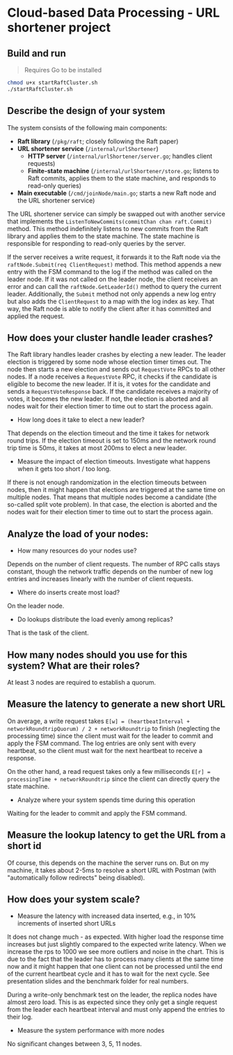 # Cloud-based Data Processing - URL shortener project

## Build and run

> Requires Go to be installed

```sh
chmod u+x startRaftCluster.sh
./startRaftCluster.sh
```

## Describe the design of your system

The system consists of the following main components:

- **Raft library** (`/pkg/raft`; closely following the Raft paper)
- **URL shortener service** (`/internal/urlShortener`)
  - **HTTP server** (`/internal/urlShortener/server.go`; handles client requests)
  - **Finite-state machine** (`/internal/urlShortener/store.go`; listens to Raft commits, applies them to the state machine, and responds to read-only queries)
- **Main executable** (`/cmd/joinNode/main.go`; starts a new Raft node and the URL shortener service)

The URL shortener service can simply be swapped out with another service that implements the `ListenToNewCommits(commitChan chan raft.Commit)` method. This method indefinitely listens to new commits from the Raft library and applies them to the state machine. The state machine is responsible for responding to read-only queries by the server.

If the server receives a write request, it forwards it to the Raft node via the `raftNode.Submit(req ClientRequest)` method. This method appends a new entry with the FSM command to the log if the method was called on the leader node. If it was not called on the leader node, the client receives an error and can call the `raftNode.GetLeaderId()` method to query the current leader. Additionally, the `Submit` method not only appends a new log entry but also adds the `ClientRequest` to a map with the log index as key. That way, the Raft node is able to notify the client after it has committed and applied the request.

## How does your cluster handle leader crashes?

The Raft library handles leader crashes by electing a new leader. The leader election is triggered by some node whose election timer times out. The node then starts a new election and sends out `RequestVote` RPCs to all other nodes. If a node receives a `RequestVote` RPC, it checks if the candidate is eligible to become the new leader. If it is, it votes for the candidate and sends a `RequestVoteResponse` back. If the candidate receives a majority of votes, it becomes the new leader. If not, the election is aborted and all nodes wait for their election timer to time out to start the process again.

- How long does it take to elect a new leader?

That depends on the election timeout and the time it takes for network round trips. If the election timeout is set to 150ms and the network round trip time is 50ms, it takes at most 200ms to elect a new leader.

- Measure the impact of election timeouts. Investigate what happens when it gets too short / too long.

If there is not enough randomization in the election timeouts between nodes, then it might happen that elections are triggered at the same time on multiple nodes. That means that multiple nodes become a candidate (the so-called split vote problem). In that case, the election is aborted and the nodes wait for their election timer to time out to start the process again.

## Analyze the load of your nodes:

- How many resources do your nodes use?

Depends on the number of client requests. The number of RPC calls stays constant, though the network traffic depends on the number of new log entries and increases linearly with the number of client requests.

- Where do inserts create most load?

On the leader node.

- Do lookups distribute the load evenly among replicas?

That is the task of the client.

## How many nodes should you use for this system? What are their roles?

At least 3 nodes are required to establish a quorum.

## Measure the latency to generate a new short URL

On average, a write request takes `E[w] = (heartbeatInterval + networkRoundtripQuorum) / 2 + networkRoundtrip` to finish (neglecting the processing time) since the client must wait for the leader to commit and apply the FSM command. The log entries are only sent with every heartbeat, so the client must wait for the next heartbeat to receive a response.

On the other hand, a read request takes only a few milliseconds `E[r] = processingTime + networkRoundtrip` since the client can directly query the state machine.

- Analyze where your system spends time during this operation

Waiting for the leader to commit and apply the FSM command.

## Measure the lookup latency to get the URL from a short id

Of course, this depends on the machine the server runs on. But on my machine, it takes about 2-5ms to resolve a short URL with Postman (with "automatically follow redirects" being disabled).

## How does your system scale?

- Measure the latency with increased data inserted, e.g., in 10% increments of inserted short URLs

It does not change much - as expected. With higher load the response time increases but just slightly compared to the expected write latency. When we increase the rps to 1000 we see more outliers and noise in the chart. This is due to the fact that the leader has to process many clients at the same time now and it might happen that one client can not be processed until the end of the current heartbeat cycle and it has to wait for the next cycle. See presentation slides and the benchmark folder for real numbers.

During a write-only benchmark test on the leader, the replica nodes have almost zero load. This is as expected since they only get a single request from the leader each heartbeat interval and must only append the entries to their log.

- Measure the system performance with more nodes

No significant changes between 3, 5, 11 nodes.
